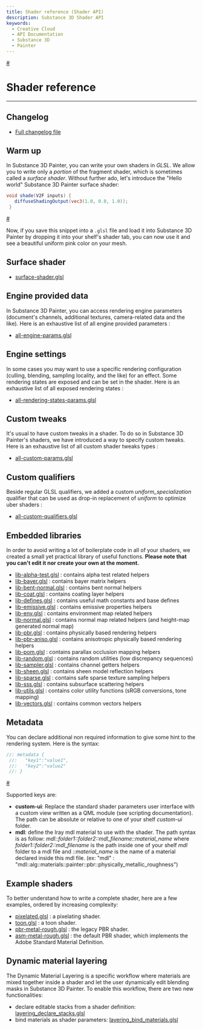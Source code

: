 ```yaml
---
title: Shader reference (Shader API)
description: Substance 3D Shader API
keywords:
  - Creative Cloud
  - API Documentation
  - Substance 3D
  - Painter
---
```














[\#](#section-0)

Shader reference
================

---




Changelog
---------


* [Full changelog file](/src/pages/api/changelog/)


Warm up
-------


In Substance 3D Painter, you can write your own shaders in *GLSL*. We allow
 you to write only a *portion* of the fragment shader, which is sometimes called
 a *surface shader*. Without further ado, let's introduce the "Hello world"
 Substance 3D Painter surface shader:





```glsl
void shade(V2F inputs) {
   diffuseShadingOutput(vec3(1.0, 0.0, 1.0));
 }
```







[\#](#section-1)

Now, if you save this snippet into a `.glsl` file and load it into Substance 3D Painter by dropping
 it into your shelf's shader tab, you can now use it and see a beautiful uniform pink color on
 your mesh.


Surface shader
--------------


* [surface\-shader.glsl](/src/pages/api/shaders/surface-shader/)


Engine provided data
--------------------


In Substance 3D Painter, you can access rendering engine parameters (document's channels,
 additional textures, camera\-related data and the like). Here is an exhaustive list of all
 engine provided parameters :


* [all\-engine\-params.glsl](/src/pages/api/parameters/all-engine-params/)


Engine settings
---------------


In some cases you may want to use a specific rendering configuration (culling, blending,
 sampling locality, and the like) for an effect. Some rendering states are exposed and
 can be set in the shader. Here is an exhaustive list of all exposed rendering states :


* [all\-rendering\-states\-params.glsl](/src/pages/api/parameters/all-rendering-states-params/)


Custom tweaks
-------------


It's usual to have custom tweaks in a shader. To do so in Substance 3D Painter's shaders,
 we have introduced a way to specify custom tweaks. Here is an exhaustive list of all custom
 shader tweaks types :


* [all\-custom\-params.glsl](/src/pages/api/parameters/all-custom-params/)


Custom qualifiers
-----------------


Beside regular GLSL qualifiers, we added a custom *uniform_specialization* qualifier that
 can be used as drop\-in replacement of *uniform* to optimize uber shaders :


* [all\-custom\-qualifiers.glsl](/src/pages/api/parameters/all-custom-qualifiers/)


Embedded libraries
------------------


In order to avoid writing a lot of boilerplate code in all of your shaders,
 we created a small yet practical library of useful functions. **Please note that
 you can't edit it nor create your own at the moment.**


* [lib\-alpha\-test.glsl](/src/pages/api/libraries/lib-alpha-test/) : contains alpha test related helpers
* [lib\-bayer.glsl](/src/pages/api/libraries/lib-bayer/) : contains bayer matrix helpers
* [lib\-bent\-normal.glsl](/src/pages/api/libraries/lib-bent-normal/) : contains bent normal helpers
* [lib\-coat.glsl](/src/pages/api/libraries/lib-coat/) : contains coating layer helpers
* [lib\-defines.glsl](/src/pages/api/libraries/lib-defines/) : contains useful math constants and base defines
* [lib\-emissive.glsl](/src/pages/api/libraries/lib-emissive/) : contains emissive properties helpers
* [lib\-env.glsl](/src/pages/api/libraries/lib-env/) : contains environment map related helpers
* [lib\-normal.glsl](/src/pages/api/libraries/lib-normal/) : contains normal map related helpers (and height\-map generated normal map)
* [lib\-pbr.glsl](/src/pages/api/libraries/lib-pbr/) : contains physically based rendering helpers
* [lib\-pbr\-aniso.glsl](/src/pages/api/libraries/lib-pbr-aniso/) : contains anisotropic physically based rendering helpers
* [lib\-pom.glsl](/src/pages/api/libraries/lib-pom/) : contains parallax occlusion mapping helpers
* [lib\-random.glsl](/src/pages/api/libraries/lib-random/) : contains random utilities (low discrepancy sequences)
* [lib\-sampler.glsl](/src/pages/api/libraries/lib-sampler/) : contains channel getters helpers
* [lib\-sheen.glsl](/src/pages/api/libraries/lib-sheen/) : contains sheen model reflection helpers
* [lib\-sparse.glsl](/src/pages/api/libraries/lib-sparse/) : contains safe sparse texture sampling helpers
* [lib\-sss.glsl](/src/pages/api/libraries/lib-sss/) : contains subsurface scattering helpers
* [lib\-utils.glsl](/src/pages/api/libraries/lib-utils/) : contains color utility functions (sRGB conversions, tone mapping)
* [lib\-vectors.glsl](/src/pages/api/libraries/lib-vectors/) : contains common vectors helpers


Metadata
--------


You can declare additional non required information to give some hint to the
 rendering system. Here is the syntax:





```glsl
//: metadata {
 //:   "key1":"value1",
 //:   "key2":"value2"
 //: }
```







[\#](#section-2)

Supported keys are:


* **custom\-ui**: Replace the standard shader parameters user interface with a custom view
 written as a QML module (see scripting documentation).
 The path can be absolute or relative to one of your shelf *custom\-ui* folder.
* **mdl**: define the Iray mdl material to use with the shader.
 The path syntax is as follow: *mdl::folder1::folder2::mdl_filename::material_name*
 where *folder1::folder2::mdl_filename* is the path inside one of
 your shelf *mdl* folder to a mdl file and *::material_name* is the
 name of a material declared inside this mdl file. (ex:
 "mdl" : "mdl::alg::materials::painter::pbr::physically_metallic_roughness")


Example shaders
---------------


To better understand how to write a complete shader, here are a few examples,
 ordered by increasing complexity:


* [pixelated.glsl](/src/pages/api/shaders/pixelated/) : a pixelating shader.
* [toon.glsl](/src/pages/api/shaders/toon/) : a toon shader.
* [pbr\-metal\-rough.glsl](/src/pages/api/shaders/pbr-metal-rough/) : the legacy PBR shader.
* [asm\-metal\-rough.glsl](/src/pages/api/shaders/asm-metal-rough/) : the default PBR shader, which implements the Adobe Standard Material Definition.


Dynamic material layering
-------------------------


The Dynamic Material Layering is a specific workflow where materials are mixed together
 inside a shader and let the user dynamically edit blending masks in Substance 3D Painter.
 To enable this workflow, there are two new functionalities:


* declare editable stacks from a shader definition: [layering_declare_stacks.glsl](/src/pages/api/parameters/layering_declare_stacks/)
* bind materials as shader parameters: [layering_bind_materials.glsl](/src/pages/api/parameters/layering_bind_materials/)










